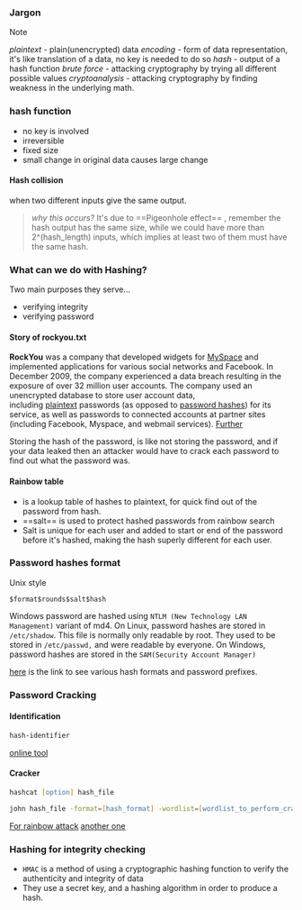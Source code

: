 ### Jargon
>[!Note]
>*plaintext* - plain(unencrypted) data
*encoding* - form of data representation, it's like translation of a data, no key is needed to do so
*hash* - output of a hash function
*brute force* - attacking cryptography by trying all different possible values
*cryptoanalysis* - attacking cryptography by finding weakness in the underlying math.

### hash function

- no key is involved
- irreversible 
- fixed size
- small change in original data causes large change
#### Hash collision 
when two different inputs give the same output.
> *why this occurs?* 
> It's due to ==Pigeonhole effect== , remember the hash output has the same size, while we could have more than 2^(hash_length) inputs, which implies at least two of them must have the same hash.


### What can we do with Hashing?
Two main purposes they serve...
- verifying integrity 
- verifying password

#### Story of rockyou.txt

**RockYou** was a company that developed widgets for [MySpace](https://en.wikipedia.org/wiki/MySpace "MySpace") and implemented applications for various social networks and Facebook.
In December 2009, the company experienced a data breach resulting in the exposure of over 32 million user accounts. The company used an unencrypted database to store user account data, including [plaintext](https://en.wikipedia.org/wiki/Plaintext "Plaintext") passwords (as opposed to [password hashes](https://en.wikipedia.org/wiki/Cryptographic_hash_function#Password_verification "Cryptographic hash function")) for its service, as well as passwords to connected accounts at partner sites (including Facebook, Myspace, and webmail services).
[Further](https://en.wikipedia.org/wiki/RockYou)

Storing the hash of the password, is like not storing the password, and if your data leaked then an attacker would have to crack each password to find out what the password was.

#### Rainbow table
- is a lookup table of hashes to plaintext, for quick find out of the password from hash.
- ==salt== is used to protect hashed passwords from rainbow search
- Salt is unique for each user and added to start or end of the password before it's hashed, making the hash superly different for each user.

### Password hashes format
Unix style
```format
$format$rounds$salt$hash
```
Windows password are hashed using `NTLM (New Technology LAN Management)`  variant of md4.
On Linux, password hashes are stored in `/etc/shadow`. This file is normally only readable by root. They used to be stored in `/etc/passwd,` and were readable by everyone.
On Windows, password hashes are  stored in the `SAM(Security Account Manager)`

[here](https://hashcat.net/wiki/doku.php?id=example_hashes) is the link to see various hash formats and password prefixes.

### Password Cracking

#### Identification
```zsh
hash-identifier
```
[online tool](https://www.tunnelsup.com/hash-analyzer/)

#### Cracker
```zsh
hashcat [option] hash_file
```

```zsh
john hash_file -format=[hash_format] -wordlist=[wordlist_to_perform_cracking_to]
```

[For rainbow attack](https://crackstation.net/)
[another one](https://dehash.sh/)

### Hashing for integrity checking
- `HMAC` is a method of using a cryptographic hashing function to verify the authenticity and integrity of data
- They use a secret key, and a hashing algorithm in order to produce a hash.



